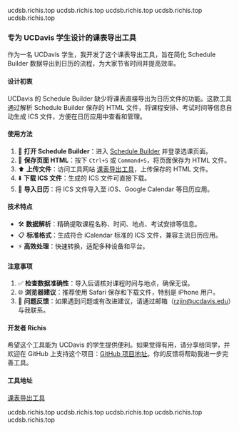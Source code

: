 ucdsb.richis.top
ucdsb.richis.top
ucdsb.richis.top
ucdsb.richis.top
ucdsb.richis.top
### 专为 UCDavis 学生设计的课表导出工具

作为一名 UCDavis 学生，我开发了这个课表导出工具，旨在简化 Schedule Builder 数据导出到日历的流程，为大家节省时间并提高效率。

#### 设计初衷
UCDavis 的 Schedule Builder 缺少将课表直接导出为日历文件的功能。这款工具通过解析 Schedule Builder 保存的 HTML 文件，将课程安排、考试时间等信息自动生成 ICS 文件，方便在日历应用中查看和管理。

#### 使用方法
1. 📂 **打开 Schedule Builder**：进入 [Schedule Builder](https://my.ucdavis.edu/schedulebuilder/) 并登录选课页面。
2. 💾 **保存页面 HTML**：按下 `Ctrl+S` 或 `Command+S`，将页面保存为 HTML 文件。
3. ⬆️ **上传文件**：访问工具网站 [课表导出工具](http://ucdsb.richis.top/)，上传保存的 HTML 文件。
4. ⬇️ **下载 ICS 文件**：生成的 ICS 文件可直接下载。
5. 📅 **导入日历**：将 ICS 文件导入至 iOS、Google Calendar 等日历应用。

#### 技术特点
- 🛠️ **数据解析**：精确提取课程名称、时间、地点、考试安排等信息。
- 📋 **标准格式**：生成符合 iCalendar 标准的 ICS 文件，兼容主流日历应用。
- ⚡ **高效处理**：快速转换，适配多种设备和平台。

#### 注意事项
1. ✅ **检查数据准确性**：导入后请核对课程时间与地点，确保无误。
2. 🌐 **浏览器建议**：推荐使用 Safari 保存和下载文件，特别是 iPhone 用户。
3. 📩 **问题反馈**：如果遇到问题或有改进建议，请通过邮箱（rzjin@ucdavis.edu）与我联系。

#### 开发者 Richis
希望这个工具能为 UCDavis 的学生提供便利。如果觉得有用，请分享给同学，并欢迎在 GitHub 上支持这个项目：[GitHub 项目地址](https://github.com/richisblog/DavisSB)。你的反馈将帮助我进一步完善工具。

#### 工具地址
[课表导出工具](http://ucdsb.richis.top/)

ucdsb.richis.top
ucdsb.richis.top
ucdsb.richis.top
ucdsb.richis.top
ucdsb.richis.top

